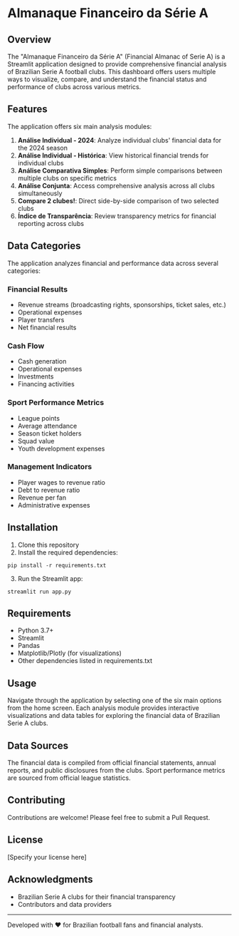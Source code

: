# Almanaque Financeiro da Série A

## Overview

The "Almanaque Financeiro da Série A" (Financial Almanac of Serie A) is a Streamlit application designed to provide comprehensive financial analysis of Brazilian Serie A football clubs. This dashboard offers users multiple ways to visualize, compare, and understand the financial status and performance of clubs across various metrics.

## Features

The application offers six main analysis modules:

1. **Análise Individual - 2024**: Analyze individual clubs' financial data for the 2024 season
2. **Análise Individual - Histórica**: View historical financial trends for individual clubs
3. **Análise Comparativa Simples**: Perform simple comparisons between multiple clubs on specific metrics
4. **Análise Conjunta**: Access comprehensive analysis across all clubs simultaneously
5. **Compare 2 clubes!**: Direct side-by-side comparison of two selected clubs
6. **Índice de Transparência**: Review transparency metrics for financial reporting across clubs

## Data Categories

The application analyzes financial and performance data across several categories:

### Financial Results
- Revenue streams (broadcasting rights, sponsorships, ticket sales, etc.)
- Operational expenses
- Player transfers
- Net financial results

### Cash Flow
- Cash generation
- Operational expenses
- Investments
- Financing activities

### Sport Performance Metrics
- League points
- Average attendance
- Season ticket holders
- Squad value
- Youth development expenses

### Management Indicators
- Player wages to revenue ratio
- Debt to revenue ratio
- Revenue per fan
- Administrative expenses

## Installation

1. Clone this repository
2. Install the required dependencies:
```
pip install -r requirements.txt
```
3. Run the Streamlit app:
```
streamlit run app.py
```

## Requirements

- Python 3.7+
- Streamlit
- Pandas
- Matplotlib/Plotly (for visualizations)
- Other dependencies listed in requirements.txt

## Usage

Navigate through the application by selecting one of the six main options from the home screen. Each analysis module provides interactive visualizations and data tables for exploring the financial data of Brazilian Serie A clubs.

## Data Sources

The financial data is compiled from official financial statements, annual reports, and public disclosures from the clubs. Sport performance metrics are sourced from official league statistics.

## Contributing

Contributions are welcome! Please feel free to submit a Pull Request.

## License

[Specify your license here]

## Acknowledgments

- Brazilian Serie A clubs for their financial transparency
- Contributors and data providers

---

Developed with ❤️ for Brazilian football fans and financial analysts.
